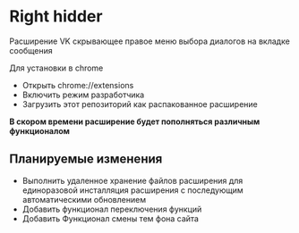 # Right hidder
Расширение VK скрывающее правое меню выбора диалогов на вкладке сообщения
 
Для установки в chrome
- Открыть chrome://extensions 
- Включить режим разработчика 
- Загрузить этот репозиторий как распакованное расширение 

**В скором времени расширение будет пополняться различным функционалом**

## Планируемые изменения 
- Выполнить удаленное хранение файлов расширения для единоразовой инсталляция расширения с последующим автоматическими обновлением
- Добавить функционал переключения функций 
- Добавить Функционал смены тем фона сайта 


